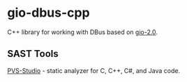 # gio-dbus-cpp

C++ library for working with DBus based on [gio-2.0](https://docs.gtk.org/gio/index.html).

## SAST Tools

[PVS-Studio](https://pvs-studio.com/en/pvs-studio/?utm_source=website&utm_medium=github&utm_campaign=open_source) - static analyzer for C, C++, C#, and Java code.
